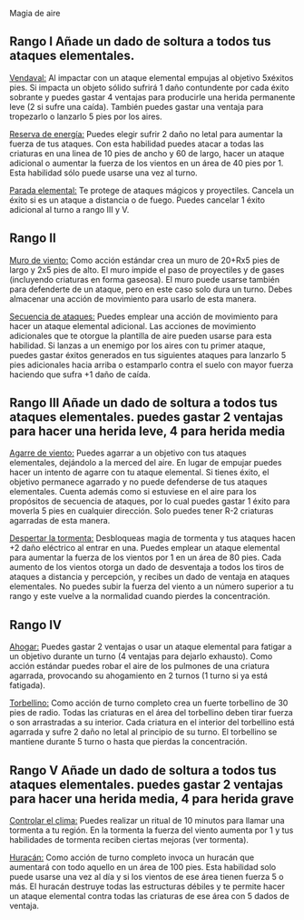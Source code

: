 Magia de aire

## Rango I Añade un dado de soltura a todos tus ataques elementales.

<u>Vendaval:</u> Al impactar con un ataque elemental empujas al objetivo 5xéxitos pies. Si impacta un objeto sólido sufrirá 1 daño contundente por cada éxito sobrante y puedes gastar 4 ventajas para producirle una herida permanente leve (2 si sufre una caída). También puedes gastar una ventaja para tropezarlo o lanzarlo 5 pies por los aires.

<u>Reserva de energía:</u> Puedes elegir sufrir 2 daño no letal para aumentar la fuerza de tus ataques. Con esta habilidad puedes atacar a todas las criaturas en una linea de 10 pies de ancho y 60 de largo, hacer un ataque adicional o aumentar la fuerza de los vientos en un área de 40 pies por 1. Esta habilidad sólo puede usarse una vez al turno.

<u>Parada elemental:</u> Te protege de ataques mágicos y proyectiles. Cancela un éxito si es un ataque a distancia o de fuego. Puedes cancelar 1 éxito adicional al turno a rango III y V.

## Rango II

<u>Muro de viento:</u> Como acción estándar crea un muro de 20+Rx5 pies de largo y 2x5 pies de alto. El muro impide el paso de proyectiles y de gases (incluyendo criaturas en forma gaseosa). El muro puede usarse también para defenderte de un ataque, pero en este caso solo dura un turno. Debes almacenar una acción de movimiento para usarlo de esta manera.

<u>Secuencia de ataques:</u> Puedes emplear una acción de movimiento para hacer un ataque elemental adicional. Las acciones de movimiento adicionales que te otorgue la plantilla de aire pueden usarse para esta habilidad. Si lanzas a un enemigo por los aires con tu primer ataque, puedes gastar éxitos generados en tus siguientes ataques para lanzarlo 5 pies adicionales hacia arriba o estamparlo contra el suelo con mayor fuerza haciendo que sufra +1 daño de caída.

## Rango III Añade un dado de soltura a todos tus ataques elementales. puedes gastar 2 ventajas para hacer una herida leve, 4 para herida media

<u>Agarre de viento:</u> Puedes agarrar a un objetivo con tus ataques elementales, dejándolo a la merced del aire. En lugar de empujar puedes hacer un intento de agarre con tu ataque elemental. Si tienes éxito, el objetivo permanece agarrado y no puede defenderse de tus ataques elementales. Cuenta además como si estuviese en el aire para los propósitos de secuencia de ataques, por lo cual puedes gastar 1 éxito para moverla 5 pies en cualquier dirección. Solo puedes tener R-2 criaturas agarradas de esta manera.

<u>Despertar la tormenta:</u> Desbloqueas magia de tormenta y tus ataques hacen +2 daño eléctrico al entrar en una. Puedes emplear un ataque elemental para aumentar la fuerza de los vientos por 1 en un área de 80 pies. Cada aumento de los vientos otorga un dado de desventaja a todos los tiros de ataques a distancia y percepción, y recibes un dado de ventaja en ataques elementales. No puedes subir la fuerza del viento a un número superior a tu rango y este vuelve a la normalidad cuando pierdes la concentración.

## Rango IV 

<u>Ahogar:</u> Puedes gastar 2 ventajas o usar un ataque elemental para fatigar a un objetivo durante un turno (4 ventajas para dejarlo exhausto). Como acción estándar puedes robar el aire de los pulmones de una criatura agarrada, provocando su ahogamiento en 2 turnos (1 turno si ya está fatigada).

<u>Torbellino:</u> Como acción de turno completo crea un fuerte torbellino de 30 pies de radio. Todas las criaturas en el área del torbellino deben tirar fuerza o son arrastradas a su interior. Cada criatura en el interior del torbellino está agarrada y sufre 2 daño no letal al principio de su turno. El torbellino se mantiene durante 5 turno o hasta que pierdas la concentración.

## Rango V Añade un dado de soltura a todos tus ataques elementales. puedes gastar 2 ventajas para hacer una herida media, 4 para herida grave

<u>Controlar el clima:</u> Puedes realizar un ritual de 10 minutos para llamar una tormenta a tu región. En la tormenta la fuerza del viento aumenta por 1 y tus habilidades de tormenta reciben ciertas mejoras (ver tormenta).

<u>Huracán:</u> Como acción de turno completo invoca un huracán que aumentará con todo aquello en un área de 100 pies. Esta habilidad solo puede usarse una vez al día y si los vientos de ese área tienen fuerza 5 o más. El huracán destruye todas las estructuras débiles y te permite hacer un ataque elemental contra todas las criaturas de ese área con 5 dados de ventaja.